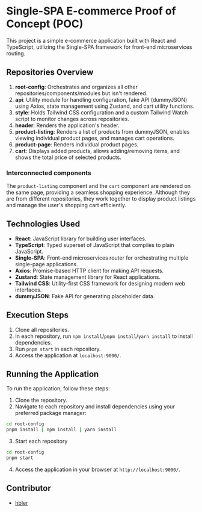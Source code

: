 # Single-SPA E-commerce Proof of Concept (POC)

This project is a simple e-commerce application built with React and TypeScript, utilizing the Single-SPA framework for front-end microservices routing.

## Repositories Overview

1. **root-config**: Orchestrates and organizes all other repositories/components/modules but isn't rendered.
2. **api**: Utility module for handling configuration, fake API (dummyJSON) using Axios, state management using Zustand, and cart utility functions.
3. **style**: Holds Tailwind CSS configuration and a custom Tailwind Watch script to monitor changes across repositories.
4. **header**: Renders the application's header.
5. **product-listing**: Renders a list of products from dummyJSON, enables viewing individual product pages, and manages cart operations.
6. **product-page**: Renders individual product pages.
7. **cart**: Displays added products, allows adding/removing items, and shows the total price of selected products.

### Interconnected components
The `product-listing` component and the `cart` component are rendered on the same page, providing a seamless shopping experience.
Although they are from different repositories, they work together to display product listings and manage the user's shopping cart efficiently.

## Technologies Used

- **React**: JavaScript library for building user interfaces.
- **TypeScript**: Typed superset of JavaScript that compiles to plain JavaScript.
- **Single-SPA**: Front-end microservices router for orchestrating multiple single-page applications.
- **Axios**: Promise-based HTTP client for making API requests.
- **Zustand**: State management library for React applications.
- **Tailwind CSS**: Utility-first CSS framework for designing modern web interfaces.
- **dummyJSON**: Fake API for generating placeholder data.

## Execution Steps

1. Clone all repositories.
2. In each repository, run `npm install`/`pnpm install`/`yarn install` to install dependencies.
3. Run `pnpm start` in each repository.
4. Access the application at `localhost:9000/`.

## Running the Application

To run the application, follow these steps:

1. Clone the repository.
2. Navigate to each repository and install dependencies using your preferred package manager:

```bash
cd root-config
pnpm install | npm install | yarn install
```
3. Start each repository

```bash
cd root-config
pnpm start
```
4. Access the application in your browser at `http://localhost:9000/`.

## Contributor
- [hbler](https://github.com/Hbler)
